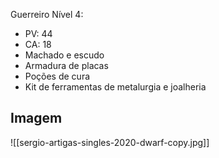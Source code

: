 Guerreiro Nível 4:

-   PV: 44
-   CA: 18
-   Machado e escudo
-   Armadura de placas
-   Poções de cura
-   Kit de ferramentas de metalurgia e joalheria

## Imagem

![[sergio-artigas-singles-2020-dwarf-copy.jpg]]